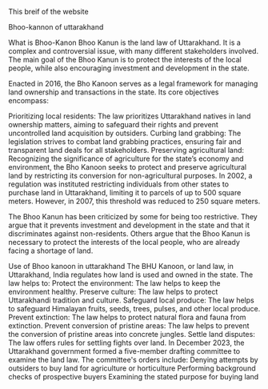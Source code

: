 This breif of the website 

Bhoo-kannon of uttarakhand 

What is Bhoo-Kanon 
Bhoo Kanun is the land law of Uttarakhand. It is a complex and controversial issue, with many different stakeholders involved. The main goal of the Bhoo Kanun is to protect the interests of the local people, while also encouraging investment and development in the state.

Enacted in 2016, the Bho Kanoon serves as a legal framework for managing land ownership and transactions in the state. Its core objectives encompass:

Prioritizing local residents: The law prioritizes Uttarakhand natives in land ownership matters, aiming to safeguard their rights and prevent uncontrolled land acquisition by outsiders.
Curbing land grabbing: The legislation strives to combat land grabbing practices, ensuring fair and transparent land deals for all stakeholders.
Preserving agricultural land: Recognizing the significance of agriculture for the state’s economy and environment, the Bho Kanoon seeks to protect and preserve agricultural land by restricting its conversion for non-agricultural purposes.
In 2002, a regulation was instituted restricting individuals from other states to purchase land in Uttarakhand, limiting it to parcels of up to 500 square meters. However, in 2007, this threshold was reduced to 250 square meters.

The Bhoo Kanun has been criticized by some for being too restrictive. They argue that it prevents investment and development in the state and that it discriminates against non-residents. Others argue that the Bhoo Kanun is necessary to protect the interests of the local people, who are already facing a shortage of land.

Use of Bhoo kanoon in uttarakhand 
The BHU Kanoon, or land law, in Uttarakhand, India regulates how land is used and owned in the state. The law helps to: 
Protect the environment: The law helps to keep the environment healthy. 
Preserve culture: The law helps to protect Uttarakhandi tradition and culture. 
Safeguard local produce: The law helps to safeguard Himalayan fruits, seeds, trees, pulses, and other local produce. 
Prevent extinction: The law helps to protect natural flora and fauna from extinction. 
Prevent conversion of pristine areas: The law helps to prevent the conversion of pristine areas into concrete jungles. 
Settle land disputes: The law offers rules for settling fights over land. 
In December 2023, the Uttarakhand government formed a five-member drafting committee to examine the land law. The committee's orders include:
Denying attempts by outsiders to buy land for agriculture or horticulture
Performing background checks of prospective buyers
Examining the stated purpose for buying land 


